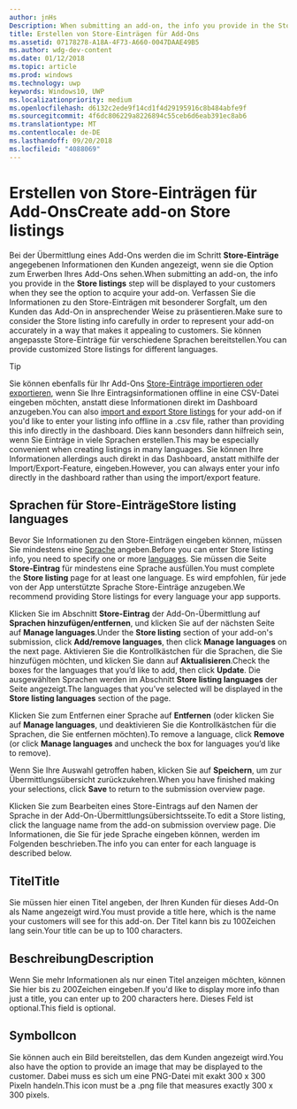 ```yaml
---
author: jnHs
Description: When submitting an add-on, the info you provide in the Store listings step will be displayed to your customers.
title: Erstellen von Store-Einträgen für Add-Ons
ms.assetid: 07178278-A18A-4F73-A660-0047DAAE49B5
ms.author: wdg-dev-content
ms.date: 01/12/2018
ms.topic: article
ms.prod: windows
ms.technology: uwp
keywords: Windows10, UWP
ms.localizationpriority: medium
ms.openlocfilehash: d6132c2ede9f14cd1f4d29195916c8b484abfe9f
ms.sourcegitcommit: 4f6dc806229a8226894c55ceb6d6eab391ec8ab6
ms.translationtype: MT
ms.contentlocale: de-DE
ms.lasthandoff: 09/20/2018
ms.locfileid: "4088069"
---
```

# <a name="create-add-on-store-listings"></a><span data-ttu-id="16ee4-103">Erstellen von Store-Einträgen für Add-Ons</span><span class="sxs-lookup"><span data-stu-id="16ee4-103">Create add-on Store listings</span></span>


<span data-ttu-id="16ee4-104">Bei der Übermittlung eines Add-Ons werden die im Schritt **Store-Einträge** angegebenen Informationen den Kunden angezeigt, wenn sie die Option zum Erwerben Ihres Add-Ons sehen.</span><span class="sxs-lookup"><span data-stu-id="16ee4-104">When submitting an add-on, the info you provide in the **Store listings** step will be displayed to your customers when they see the option to acquire your add-on.</span></span> <span data-ttu-id="16ee4-105">Verfassen Sie die Informationen zu den Store-Einträgen mit besonderer Sorgfalt, um den Kunden das Add-On in ansprechender Weise zu präsentieren.</span><span class="sxs-lookup"><span data-stu-id="16ee4-105">Make sure to consider the Store listing info carefully in order to represent your add-on accurately in a way that makes it appealing to customers.</span></span> <span data-ttu-id="16ee4-106">Sie können angepasste Store-Einträge für verschiedene Sprachen bereitstellen.</span><span class="sxs-lookup"><span data-stu-id="16ee4-106">You can provide customized Store listings for different languages.</span></span>

> [!TIP]
> <span data-ttu-id="16ee4-107">Sie können ebenfalls für Ihr Add-Ons [Store-Einträge importieren oder exportieren](import-and-export-store-listings.md), wenn Sie Ihre Eintragsinformationen offline in eine CSV-Datei eingeben möchten, anstatt diese Informationen direkt im Dashboard anzugeben.</span><span class="sxs-lookup"><span data-stu-id="16ee4-107">You can also [import and export Store listings](import-and-export-store-listings.md) for your add-on if you'd like to enter your listing info offline in a .csv file, rather than providing this info directly in the dashboard.</span></span> <span data-ttu-id="16ee4-108">Dies kann besonders dann hilfreich sein, wenn Sie Einträge in viele Sprachen erstellen.</span><span class="sxs-lookup"><span data-stu-id="16ee4-108">This may be especially convenient when creating listings in many languages.</span></span> <span data-ttu-id="16ee4-109">Sie können Ihre Informationen allerdings auch direkt in das Dashboard, anstatt mithilfe der Import/Export-Feature, eingeben.</span><span class="sxs-lookup"><span data-stu-id="16ee4-109">However, you can always enter your info directly in the dashboard rather than using the import/export feature.</span></span>


## <a name="store-listing-languages"></a><span data-ttu-id="16ee4-110">Sprachen für Store-Einträge</span><span class="sxs-lookup"><span data-stu-id="16ee4-110">Store listing languages</span></span>

<span data-ttu-id="16ee4-111">Bevor Sie Informationen zu den Store-Einträgen eingeben können, müssen Sie mindestens eine [Sprache](supported-languages.md) angeben.</span><span class="sxs-lookup"><span data-stu-id="16ee4-111">Before you can enter Store listing info, you need to specify one or more [languages](supported-languages.md).</span></span> <span data-ttu-id="16ee4-112">Sie müssen die Seite **Store-Eintrag** für mindestens eine Sprache ausfüllen.</span><span class="sxs-lookup"><span data-stu-id="16ee4-112">You must complete the **Store listing** page for at least one language.</span></span> <span data-ttu-id="16ee4-113">Es wird empfohlen, für jede von der App unterstützte Sprache Store-Einträge anzugeben.</span><span class="sxs-lookup"><span data-stu-id="16ee4-113">We recommend providing Store listings for every language your app supports.</span></span>

<span data-ttu-id="16ee4-114">Klicken Sie im Abschnitt **Store-Eintrag** der Add-On-Übermittlung auf **Sprachen hinzufügen/entfernen**, und klicken Sie auf der nächsten Seite auf **Manage languages**.</span><span class="sxs-lookup"><span data-stu-id="16ee4-114">Under the **Store listing** section of your add-on's submission, click **Add/remove languages**, then click **Manage languages** on the next page.</span></span> <span data-ttu-id="16ee4-115">Aktivieren Sie die Kontrollkästchen für die Sprachen, die Sie hinzufügen möchten, und klicken Sie dann auf **Aktualisieren**.</span><span class="sxs-lookup"><span data-stu-id="16ee4-115">Check the boxes for the languages that you’d like to add, then click **Update**.</span></span> <span data-ttu-id="16ee4-116">Die ausgewählten Sprachen werden im Abschnitt **Store listing languages** der Seite angezeigt.</span><span class="sxs-lookup"><span data-stu-id="16ee4-116">The languages that you’ve selected will be displayed in the **Store listing languages** section of the page.</span></span>

<span data-ttu-id="16ee4-117">Klicken Sie zum Entfernen einer Sprache auf **Entfernen** (oder klicken Sie auf **Manage languages**, und deaktivieren Sie die Kontrollkästchen für die Sprachen, die Sie entfernen möchten).</span><span class="sxs-lookup"><span data-stu-id="16ee4-117">To remove a language, click **Remove** (or click **Manage languages** and uncheck the box for languages you’d like to remove).</span></span> 

<span data-ttu-id="16ee4-118">Wenn Sie Ihre Auswahl getroffen haben, klicken Sie auf **Speichern**, um zur Übermittlungsübersicht zurückzukehren.</span><span class="sxs-lookup"><span data-stu-id="16ee4-118">When you have finished making your selections, click **Save** to return to the submission overview page.</span></span>

<span data-ttu-id="16ee4-119">Klicken Sie zum Bearbeiten eines Store-Eintrags auf den Namen der Sprache in der Add-On-Übermittlungsübersichtsseite.</span><span class="sxs-lookup"><span data-stu-id="16ee4-119">To edit a Store listing, click the language name from the add-on submission overview page.</span></span> <span data-ttu-id="16ee4-120">Die Informationen, die Sie für jede Sprache eingeben können, werden im Folgenden beschrieben.</span><span class="sxs-lookup"><span data-stu-id="16ee4-120">The info you can enter for each language is described below.</span></span>

## <a name="title"></a><span data-ttu-id="16ee4-121">Titel</span><span class="sxs-lookup"><span data-stu-id="16ee4-121">Title</span></span>

<span data-ttu-id="16ee4-122">Sie müssen hier einen Titel angeben, der Ihren Kunden für dieses Add-On als Name angezeigt wird.</span><span class="sxs-lookup"><span data-stu-id="16ee4-122">You must provide a title here, which is the name your customers will see for this add-on.</span></span> <span data-ttu-id="16ee4-123">Der Titel kann bis zu 100Zeichen lang sein.</span><span class="sxs-lookup"><span data-stu-id="16ee4-123">Your title can be up to 100 characters.</span></span>

## <a name="description"></a><span data-ttu-id="16ee4-124">Beschreibung</span><span class="sxs-lookup"><span data-stu-id="16ee4-124">Description</span></span>

<span data-ttu-id="16ee4-125">Wenn Sie mehr Informationen als nur einen Titel anzeigen möchten, können Sie hier bis zu 200Zeichen eingeben.</span><span class="sxs-lookup"><span data-stu-id="16ee4-125">If you'd like to display more info than just a title, you can enter up to 200 characters here.</span></span> <span data-ttu-id="16ee4-126">Dieses Feld ist optional.</span><span class="sxs-lookup"><span data-stu-id="16ee4-126">This field is optional.</span></span>

## <a name="icon"></a><span data-ttu-id="16ee4-127">Symbol</span><span class="sxs-lookup"><span data-stu-id="16ee4-127">Icon</span></span>

<span data-ttu-id="16ee4-128">Sie können auch ein Bild bereitstellen, das dem Kunden angezeigt wird.</span><span class="sxs-lookup"><span data-stu-id="16ee4-128">You also have the option to provide an image that may be displayed to the customer.</span></span> <span data-ttu-id="16ee4-129">Dabei muss es sich um eine PNG-Datei mit exakt 300 x 300 Pixeln handeln.</span><span class="sxs-lookup"><span data-stu-id="16ee4-129">This icon must be a .png file that measures exactly 300 x 300 pixels.</span></span>

 

 




